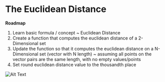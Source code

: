 The Euclidean Distance
======================

**Roadmap**
  1. Learn basic formula / concept ~ Euclidean Distance
  2. Create a function that computes the euclidean distance of a 2-Dimensional set
  4. Update the function so that it computes the euclidean distance on a N-Dimensional set (vector with N   length) ~ assuming all points on the vector pairs are the same length, with no empty values/points
  5. Set round euclidean distance value to the thousandth place


![Alt Text](https://www.packtpub.com/sites/default/files/Article-Images/B03905_01_04.png)
